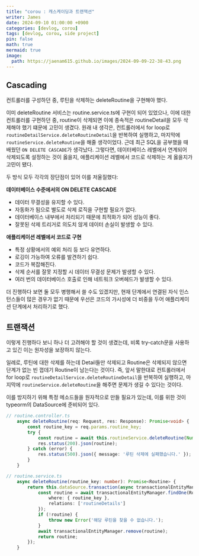 ```yaml
---
title: "corou : 캐스케이딩과 트랜잭션"
writer: James
date: 2024-09-10 01:00:00 +0900
categories: [devlog, corou]
tags: [devlog, corou, side project]
pin: false
math: true
mermaid: true
image:
  path: https://jaenam615.github.io/images/2024-09-09-22-38-43.png
---
```


## Cascading  

컨트롤러를 구성하던 중, 루틴을 삭제하는 deleteRoutine을 구현해야 했다.  

이미 deleteRoutine 서비스는 routine.service.ts에 구현이 되어 있었으나, 이에 대한 컨트롤러를 구현하던 중, routine이 삭제되면 이에 종속적은 routineDetail을 모두 삭제해야 했기 떄문에 고민이 생겼다. 원래 내 생각은, 컨트롤러에서 for loop로 `routineDetailService.deleteRoutineDetail`을 반복하여 실행하고, 마지막에 `routineService.deleteRoutine`을 해줄 생각이었다. 근데 최근 SQL을 공부했을 때 배웠던 `ON DELETE CASCADE`가 생각났다. 그렇다면, 데이터베이스 레벨에서 연계되어 삭제되도록 설정하는 것이 옳을지, 애플리케이션 레벨에서 코드로 삭제하는 게 옳을지가 고민이 됐다.  

두 방식 모두 각각의 장단점이 있어 이를 저울질했다:  

**데이터베이스 수준에서의 ON DELETE CASCADE** 
- 데이터 무결성을 유지할 수 있다.
- 자동화가 됨으로 별도로 삭제 로직을 구현할 필요가 없다.  
- 데이터베이스 내부에서 처리되기 때문에 최적화가 되어 성능이 좋다.  
- 잘못된 삭제 트리거로 의도치 않게 데이터 손실이 발생할 수 있다.  

**애플리케이션 레벨에서 코드로 구현**  
- 특정 상황에서의 예외 처리 등 보다 유연하다.  
- 로깅이 가능하여 오류를 발견하기 쉽다.  
- 코드가 복잡해진다.  
- 삭제 순서를 잘못 지정할 시 데이터 무결성 문제가 발생할 수 있다.  
- 여러 번의 데이터베이스 호출로 인해 네트워크 오버헤드가 발생할 수 있다.  

더 진행하다 보면 둘 모두 병행해서 쓸 수도 있겠지만, 현재 단계에서 연결된 자식 인스턴스들이 많은 경우가 없기 때문에 우선은 코드의 가시성에 더 비중을 두어 애플리케이션 단계에서 처리하기로 했다.  

## 트랜잭션  

이렇게 진행하다 보니 하나 더 고려해야 할 것이 생겼는데, 비록 try-catch문을 사용하고 있긴 이는 원자성을 보장하지 않는다.  

일례로, 루틴에 대한 삭제를 하는데 Detail들만 삭제되고 Routine은 삭제되지 않으면 단계가 없는 빈 껍데기 Routine이 남는다는 것이다. 즉, 앞서 말한대로 컨트롤러에서 for loop로 `routineDetailService.deleteRoutineDetail`을 반복하여 실행하고, 마지막에 `routineService.deleteRoutine`을 해주면 문제가 생길 수 있다는 것이다.  

이를 방지하기 위해 특정 메소드들을 원자적으로 만들 필요가 있는데, 이를 위한 것이 typeorm의 DataSource에 준비되어 있다.  

```typescript
// routine.controller.ts
    async deleteRoutine(req: Request, res: Response): Promise<void> {
        const routine_key = req.params.routine_key;
        try {
            const routine = await this.routineService.deleteRoutine(Number(routine_key));
            res.status(200).json(routine);
        } catch (error) {
            res.status(500).json({ message: '루틴 삭제에 실패했습니다.' });
        }
    }
```

```typescript
// routine.service.ts
    async deleteRoutine(routine_key: number): Promise<Routine> {
        return this.dataSource.transaction(async transactionalEntityManager => {
            const routine = await transactionalEntityManager.findOne(Routine, {
                where: { routine_key },
                relations: ['routineDetails']
            });
            if (!routine) {
                throw new Error('해당 루틴을 찾을 수 없습니다.');
            }
            await transactionalEntityManager.remove(routine);
            return routine;
        });
    }
```